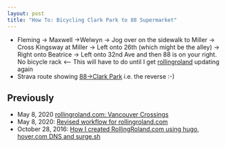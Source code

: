```yaml
---
layout: post
title: "How To: Bicycling Clark Park to 88 Supermarket"
---
```


* Fleming -> Maxwell ->Welwyn -> Jog over on the sidewalk to Miller -> Cross Kingsway at Miller -> Left onto 26th (which might be the  alley) -> Right onto Beatrice -> Left onto 32nd Ave and then 88 is on your right. No bicycle rack <-- This will have to do until I get [rollingroland](http://rollingroland.com/) updating again 
* Strava route showing [88->Clark Park](https://www.strava.com/activities/10885036845) i.e. the reverse :-)

## Previously
* May 8, 2020 [rollingroland.com: Vancouver Crossings](http://rollingroland.com/post/2020-05-08-p1-vancouver-crossings/)
* May 8, 2020: [Revised workflow for rollingroland.com](http://localhost:4000/2020/05/08/p1-revised-rolling-roland-hugo/)        
* October 28, 2016: [How I created RollingRoland.com using hugo, hover.com DNS and surge.sh](http://localhost:4000/2016/10/28/p1-how-i-made-rollingroland/)        
